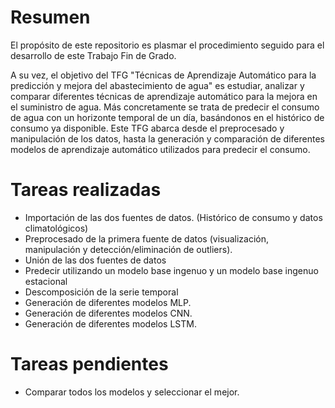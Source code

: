 # Resumen

El propósito de este repositorio es plasmar el procedimiento seguido para el desarrollo de este Trabajo Fin de Grado.  

A su vez, el objetivo del TFG "Técnicas de Aprendizaje Automático para la predicción y mejora del abastecimiento de agua" es estudiar, analizar y comparar diferentes técnicas de aprendizaje automático para la mejora en el suministro de agua. Más concretamente se trata de predecir el consumo de agua con un horizonte temporal de un día, basándonos en el histórico de consumo ya disponible. Este TFG abarca desde el preprocesado y manipulación de los datos, hasta la generación y comparación de diferentes modelos de aprendizaje automático utilizados para predecir el consumo.

# Tareas realizadas
- Importación de las dos fuentes de datos. (Histórico de consumo y datos climatológicos)
- Preprocesado de la primera fuente de datos (visualización, manipulación y detección/eliminación de outliers).
- Unión de las dos fuentes de datos
- Predecir utilizando un modelo base ingenuo y un modelo base ingenuo estacional
- Descomposición de la serie temporal
- Generación de diferentes modelos MLP.
- Generación de diferentes modelos CNN.
- Generación de diferentes modelos LSTM.

# Tareas pendientes
- Comparar todos los modelos y seleccionar el mejor.
